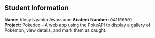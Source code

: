 ## Student Information

**Name:** Kinsy Nyahim Awassume 
**Student Number:** 041159991  
**Project:** Pokedex – A web app using the PokeAPI to display a gallery of Pokémon, view details, and mark them as caught.
